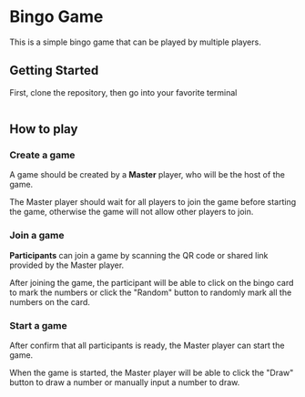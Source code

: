 # Bingo Game

This is a simple bingo game that can be played by multiple players.

## Getting Started

First, clone the repository, then go into your favorite terminal

```bash

```


## How to play

### Create a game

A game should be created by a **Master** player, who will be the host of the game.

The Master player should wait for all players to join the game before starting the game, otherwise the game will not allow other players to join.

### Join a game

**Participants** can join a game by scanning the QR code or shared link provided by the Master player.

After joining the game, the participant will be able to click on the bingo card to mark the numbers or click the "Random" button to randomly mark all the numbers on the card.

### Start a game

After confirm that all participants is ready, the Master player can start the game.

When the game is started, the Master player will be able to click the "Draw" button to draw a number or manually input a number to draw.